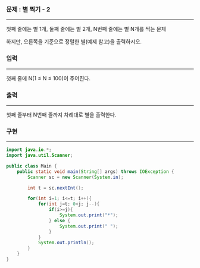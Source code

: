 ### 문제 : 별 찍기 - 2

<hr >

첫째 줄에는 별 1개, 둘째 줄에는 별 2개, N번째 줄에는 별 N개를 찍는 문제

하지만, 오른쪽을 기준으로 정렬한 별(예제 참고)을 출력하시오.

### 입력

<hr >

첫째 줄에 N(1 ≤ N ≤ 100)이 주어진다.

### 출력

<hr >

첫째 줄부터 N번째 줄까지 차례대로 별을 출력한다.

### 구현

<hr >

~~~ Java
import java.io.*;
import java.util.Scanner;

public class Main {
    public static void main(String[] args) throws IOException {
        Scanner sc = new Scanner(System.in);

        int t = sc.nextInt();

        for(int i=1; i<=t; i++){
            for(int j=t; 0<j; j--){
                if(i>=j){
                    System.out.print("*");
                } else {
                    System.out.print(" ");
                }
            }
            System.out.println();
        }
    }
}
~~~
